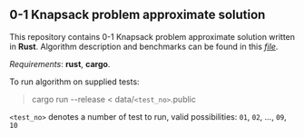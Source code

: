 ## 0-1 Knapsack problem approximate solution

This repository contains 0-1 Knapsack problem approximate solution written in __Rust__. Algorithm description and benchmarks can be found in this [*file*](https://github.com/isadrtdinov/knapsack/blob/master/knapsack_solution.pdf).

*Requirements*: __rust__, __cargo__.

To run algorithm on supplied tests:

 > cargo run --release < data/`<test_no>`.public

`<test_no>` denotes a number of test to run, valid possibilities: `01`, `02`, ..., `09`, `10`
